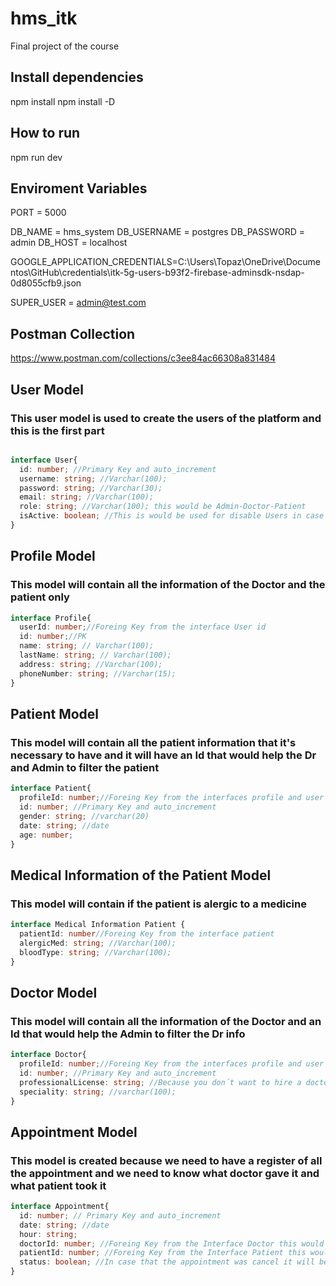 # hms_itk

Final project of the course

## Install dependencies
npm install
npm install -D

## How to run
npm run dev

## Enviroment Variables
PORT = 5000

DB_NAME = hms_system
DB_USERNAME = postgres
DB_PASSWORD = admin
DB_HOST = localhost

GOOGLE_APPLICATION_CREDENTIALS=C:\Users\Topaz\OneDrive\Documentos\GitHub\credentials\itk-5g-users-b93f2-firebase-adminsdk-nsdap-0d8055cfb9.json

SUPER_USER = admin@test.com

## Postman Collection
https://www.postman.com/collections/c3ee84ac66308a831484

## User Model
### This user model is used to create the users of the platform and this is the first part
```ts

interface User{
  id: number; //Primary Key and auto_increment
  username: string; //Varchar(100);
  password: string; //Varchar(30);
  email: string; //Varchar(100);
  role: string; //Varchar(100); this would be Admin-Doctor-Patient
  isActive: boolean; //This is would be used for disable Users in case that the user isn't going to the Hospital  or work in the hospital anymore, but in case that the user returns it will be active again and the information will be there.
}
```

## Profile Model
### This model will contain all the information of the Doctor and the patient only
```ts
interface Profile{
  userId: number;//Foreing Key from the interface User id
  id: number;//PK
  name: string; // Varchar(100);
  lastName: string; // Varchar(100);
  address: string; //Varchar(100);
  phoneNumber: string; //Varchar(15);
}
```
## Patient Model
### This model will contain all the patient information that it's necessary to have and it will have an Id that would help the Dr and Admin to filter the patient
```ts
interface Patient{
  profileId: number;//Foreing Key from the interfaces profile and user
  id: number; //Primary Key and auto_increment
  gender: string; //varchar(20)
  date: string; //date
  age: number;
}
```
## Medical Information of the Patient Model
### This model will contain if the patient is alergic to a medicine
```ts
interface Medical Information Patient {
  patientId: number//Foreing Key from the interface patient
  alergicMed: string; //Varchar(100);
  bloodType: string; //Varchar(100);
}
```
## Doctor Model
### This model will contain all the information of the Doctor and an Id that would help the Admin to filter the Dr info
```ts
interface Doctor{
  profileId: number;//Foreing Key from the interfaces profile and user
  id: number; //Primary Key and auto_increment
  professionalLicense: string; //Because you don´t want to hire a doctor without all the studies that they need to have
  speciality: string; //varchar(100);
}

```
## Appointment Model
### This model is created because we need to have a register of all the appointment and we need to know what doctor gave it and what patient took it
```ts
interface Appointment{
  id: number; // Primary Key and auto_increment
  date: string; //date
  hour: string;
  doctorId: number; //Foreing Key from the Interface Doctor this would help us to have de id of the Dr in the Appointment
  patientId: number; //Foreing Key from the Interface Patient this would help us to have de id of the patient in the Appointment
  status: boolean; //In case that the appointment was cancel it will be false
}

